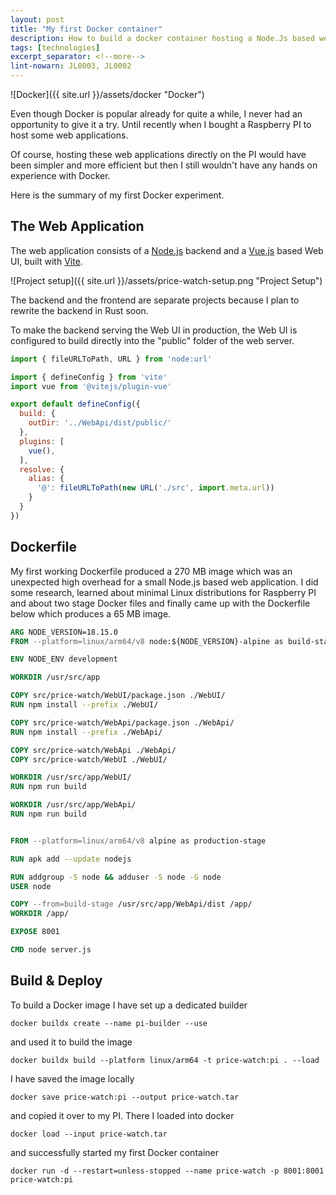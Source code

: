 ```yaml
---
layout: post
title: "My first Docker container"
description: How to build a docker container hosting a Node.Js based web application.
tags: [technologies]
excerpt_separator: <!--more-->
lint-nowarn: JL0003, JL0002
---
```


![Docker]({{ site.url }}/assets/docker "Docker")

Even though Docker is popular already for quite a while, I never had an opportunity to give it a try.
Until recently when I bought a Raspberry PI to host some web applications. 

Of course, hosting these web applications directly on the PI would have been simpler and more efficient
but then I still wouldn't have any hands on experience with Docker.

Here is the summary of my first Docker experiment.

<!--more-->

## The Web Application

The web application consists of a [Node.js](https://nodejs.org/en) backend and 
a [Vue.js](https://vuejs.org/) based Web UI, built with [Vite](https://vitejs.dev/).

![Project setup]({{ site.url }}/assets/price-watch-setup.png "Project Setup")

The backend and the frontend are separate projects because I plan to rewrite the backend in Rust soon.

To make the backend serving the Web UI in production, the Web UI is configured to build directly
into the "public" folder of the web server.

```javascript
import { fileURLToPath, URL } from 'node:url'

import { defineConfig } from 'vite'
import vue from '@vitejs/plugin-vue'

export default defineConfig({
  build: {
    outDir: '../WebApi/dist/public/'
  },
  plugins: [
    vue(),
  ],
  resolve: {
    alias: {
      '@': fileURLToPath(new URL('./src', import.meta.url))
    }
  }
})
```

## Dockerfile

My first working Dockerfile produced a 270 MB image which was an unexpected high overhead for a small Node.js based web application.
I did some research, learned about minimal Linux distributions for Raspberry PI and about two stage Docker files and finally came 
up with the Dockerfile below which produces a 65 MB image. 

```dockerfile
ARG NODE_VERSION=18.15.0
FROM --platform=linux/arm64/v8 node:${NODE_VERSION}-alpine as build-stage

ENV NODE_ENV development

WORKDIR /usr/src/app

COPY src/price-watch/WebUI/package.json ./WebUI/
RUN npm install --prefix ./WebUI/

COPY src/price-watch/WebApi/package.json ./WebApi/
RUN npm install --prefix ./WebApi/

COPY src/price-watch/WebApi ./WebApi/
COPY src/price-watch/WebUI ./WebUI/

WORKDIR /usr/src/app/WebUI/
RUN npm run build 

WORKDIR /usr/src/app/WebApi/
RUN npm run build


FROM --platform=linux/arm64/v8 alpine as production-stage

RUN apk add --update nodejs

RUN addgroup -S node && adduser -S node -G node
USER node

COPY --from=build-stage /usr/src/app/WebApi/dist /app/
WORKDIR /app/

EXPOSE 8001

CMD node server.js
```

## Build & Deploy

To build a Docker image I have set up a dedicated builder

`docker buildx create --name pi-builder --use`

and used it to build the image

`docker buildx build --platform linux/arm64 -t price-watch:pi . --load`

I have saved the image locally

`docker save price-watch:pi --output price-watch.tar`

and copied it over to my PI. There I loaded into docker

`docker load --input price-watch.tar`

and successfully started my first Docker container

`docker run -d --restart=unless-stopped --name price-watch -p 8001:8001 price-watch:pi`

